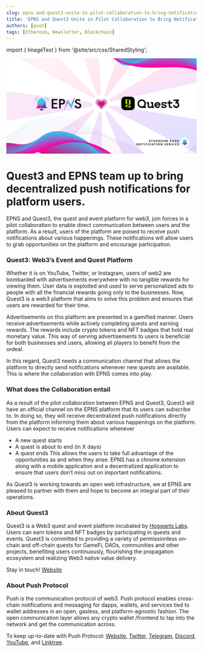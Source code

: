 ```yaml
---
slug: epns-and-quest3-unite-in-pilot-collaboration-to-bring-notifications-for-users
title: 'EPNS and Quest3 Unite in Pilot Collaboration to Bring Notifications for Users'
authors: [push]
tags: [Ethereum, Newsletter, Blockchain]
---
```

import { ImageText } from '@site/src/css/SharedStyling';

![Cover image of EPNS and Quest3 Unite in Pilot Collaboration to Bring Notifications for Users](./cover-image.png)

<!--customheaderpoint-->
# Quest3 and EPNS team up to bring decentralized push notifications for platform users.

EPNS and Quest3, the quest and event platform for web3, join forces in a pilot collaboration to enable direct communication between users and the platform. As a result, users of the platform are poised to receive push notifications about various happenings. These notifications will allow users to grab opportunities on the platform and encourage participation.

<!--truncate-->

### Quest3: Web3’s Event and Quest Platform
Whether it is on YouTube, Twitter, or Instagram, users of web2 are bombarded with advertisements everywhere with no tangible rewards for viewing them. User data is exploited and used to serve personalized ads to people with all the financial rewards going only to the businesses. Now, Quest3 is a web3 platform that aims to solve this problem and ensures that users are rewarded for their time.

Advertisements on this platform are presented in a gamified manner. Users receive advertisements while actively completing quests and earning rewards. The rewards include crypto tokens and NFT badges that hold real monetary value. This way of serving advertisements to users is beneficial for both businesses and users, allowing all players to benefit from the ordeal.

In this regard, Quest3 needs a communication channel that allows the platform to directly send notifications whenever new quests are available. This is where the collaboration with EPNS comes into play.

### What does the Collaboration entail
As a result of the pilot collaboration between EPNS and Quest3, Quest3 will have an official channel on the EPNS platform that its users can subscribe to. In doing so, they will receive decentralized push notifications directly from the platform informing them about various happenings on the platform. Users can expect to receive notifications whenever

- A new quest starts
- A quest is about to end (in X days)
- A quest ends
This allows the users to take full advantage of the opportunities as and when they arise. EPNS has a chrome extension along with a mobile application and a decentralized application to ensure that users don’t miss out on important notifications.

As Quest3 is working towards an open web infrastructure, we at EPNS are pleased to partner with them and hope to become an integral part of their operations.


### About Quest3
Quest3 is a Web3 quest and event platform incubated by [Hogwarts Labs](https://twitter.com/HogwartsLabs). Users can earn tokens and NFT badges by participating in quests and events. Quest3 is committed to providing a variety of permissionless on-chain and off-chain quests for GameFi, DAOs, communities and other projects, benefiting users continuously, flourishing the propagation ecosystem and realizing Web3 native value delivery.

Stay in touch! [Website](https://quest3.xyz/)


### About Push Protocol

Push is the communication protocol of web3. Push protocol enables cross-chain notifications and messaging for dapps, wallets, and services tied to wallet addresses in an open, gasless, and platform-agnostic fashion. The open communication layer allows any crypto wallet /frontend to tap into the network and get the communication across.

To keep up-to-date with Push Protocol: [Website](https://push.org/), [Twitter](https://twitter.com/pushprotocol), [Telegram](https://t.me/epnsproject), [Discord](https://discord.gg/pushprotocol), [YouTube](https://www.youtube.com/c/EthereumPushNotificationService), and [Linktree](https://linktr.ee/pushprotocol).

